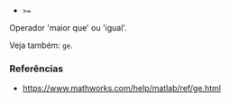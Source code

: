 * `>=`

Operador 'maior que' ou 'igual'.

Veja também: `ge`.

### Referências

* https://www.mathworks.com/help/matlab/ref/ge.html
